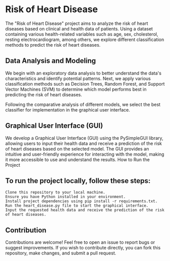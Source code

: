 # Risk of Heart Disease

The "Risk of Heart Disease" project aims to analyze the risk of heart diseases based on clinical and health data of patients. Using a dataset containing various health-related variables such as age, sex, cholesterol, resting electrocardiogram, among others, we explore different classification methods to predict the risk of heart diseases.

## Data Analysis and Modeling

We begin with an exploratory data analysis to better understand the data's characteristics and identify potential patterns. Next, we apply various classification methods such as Decision Trees, Random Forest, and Support Vector Machines (SVM) to determine which model performs best in predicting the risk of heart diseases.

Following the comparative analysis of different models, we select the best classifier for implementation in the graphical user interface.
## Graphical User Interface (GUI)

We develop a Graphical User Interface (GUI) using the PySimpleGUI library, allowing users to input their health data and receive a prediction of the risk of heart diseases based on the selected model. The GUI provides an intuitive and user-friendly experience for interacting with the model, making it more accessible to use and understand the results.
How to Run the Project

## To run the project locally, follow these steps:

    Clone this repository to your local machine.
    Ensure you have Python installed in your environment.
    Install project dependencies using pip install -r requirements.txt.
    Run the heart_disease.py file to start the graphical interface.
    Input the requested health data and receive the prediction of the risk of heart diseases.

##  Contribution

Contributions are welcome! Feel free to open an issue to report bugs or suggest improvements. If you wish to contribute directly, you can fork this repository, make changes, and submit a pull request.
